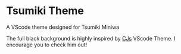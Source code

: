 # Tsumiki Theme

A VScode theme designed for Tsumiki Miniwa

The full black background is highly inspired by [CJs](https://github.com/codinggarden) VScode Theme. I encourage you to check him out!